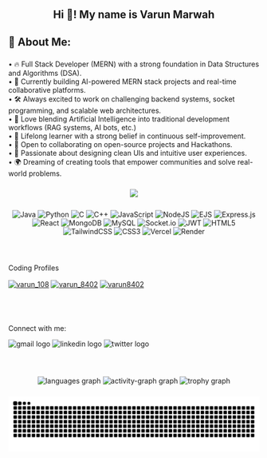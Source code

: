 <h2 align="center">Hi 👋! My name is Varun Marwah</h2>

###

<h2 align="left">💫 About Me:</h2>

###

<p align="left">
    • 🔥 Full Stack Developer (MERN) with a strong foundation in Data Structures and Algorithms (DSA).<br>
    • 🎯 Currently building AI-powered MERN stack projects and real-time collaborative platforms.<br>
    • 🛠️ Always excited to work on challenging backend systems, socket programming, and scalable web architectures.<br>
    • 🤖 Love blending Artificial Intelligence into traditional development workflows (RAG systems, AI bots, etc.)<br>
    • 🧠 Lifelong learner with a strong belief in continuous self-improvement.<br>
    • 💬 Open to collaborating on open-source projects and Hackathons.<br>
    • 🎨 Passionate about designing clean UIs and intuitive user experiences.<br>
    • 🌍 Dreaming of creating tools that empower communities and solve real-world problems.
  </p>

###

<div align="center">
  <img src="https://profile-counter.glitch.me/varun8402/count.svg?"  />
</div>

###
<div align ="center">
  <img src="https://img.shields.io/badge/java-%23ED8B00.svg?style=for-the-badge&amp;logo=openjdk&amp;logoColor=white" alt="Java"> 
  <img src="https://img.shields.io/badge/python-3670A0?style=for-the-badge&amp;logo=python&amp;logoColor=ffdd54" alt="Python"> 
  <img src="https://img.shields.io/badge/c-%2300599C.svg?style=for-the-badge&amp;logo=c&amp;logoColor=white" alt="C"> 
  <img src="https://img.shields.io/badge/c++-%2300599C.svg?style=for-the-badge&amp;logo=c%2B%2B&amp;logoColor=white" alt="C++"> 
  <img src="https://img.shields.io/badge/javascript-%23323330.svg?style=for-the-badge&amp;logo=javascript&amp;logoColor=%23F7DF1E" alt="JavaScript"> 
  <img src="https://img.shields.io/badge/node.js-6DA55F?style=for-the-badge&amp;logo=node.js&amp;logoColor=white" alt="NodeJS"> 
  <img src="https://img.shields.io/badge/ejs-%23B4CA65.svg?style=for-the-badge&amp;logo=ejs&amp;logoColor=black" alt="EJS"> 
  <img src="https://img.shields.io/badge/express.js-%23404d59.svg?style=for-the-badge&amp;logo=express&amp;logoColor=%2361DAFB" alt="Express.js"> 
  <img src="https://img.shields.io/badge/react-%2320232a.svg?style=for-the-badge&amp;logo=react&amp;logoColor=%2361DAFB" alt="React"> 
  <img src="https://img.shields.io/badge/MongoDB-%234ea94b.svg?style=for-the-badge&amp;logo=mongodb&amp;logoColor=white" alt="MongoDB"> 
  <img src="https://img.shields.io/badge/mysql-4479A1.svg?style=for-the-badge&amp;logo=mysql&amp;logoColor=white" alt="MySQL"> 
  <img src="https://img.shields.io/badge/Socket.io-black?style=for-the-badge&amp;logo=socket.io&amp;badgeColor=010101" alt="Socket.io"> 
  <img src="https://img.shields.io/badge/JWT-black?style=for-the-badge&amp;logo=JSON%20web%20tokens" alt="JWT">
  <img src="https://img.shields.io/badge/html5-%23E34F26.svg?style=for-the-badge&amp;logo=html5&amp;logoColor=white" alt="HTML5">
  <img src="https://img.shields.io/badge/tailwindcss-%2338B2AC.svg?style=for-the-badge&amp;logo=tailwind-css&amp;logoColor=white" alt="TailwindCSS"> 
  <img src="https://img.shields.io/badge/css3-%231572B6.svg?style=for-the-badge&amp;logo=css3&amp;logoColor=white" alt="CSS3"> 
  <img src="https://img.shields.io/badge/vercel-%23000000.svg?style=for-the-badge&amp;logo=vercel&amp;logoColor=white" alt="Vercel"> 
  <img src="https://img.shields.io/badge/Render-%46E3B7.svg?style=for-the-badge&amp;logo=render&amp;logoColor=white" alt="Render"> 
</div>
<br><br>

###

<p align="left">Coding Profiles</p>
<a href="https://www.codechef.com/users/varun_108" target="blank" ><img align="center" src="https://img.icons8.com/ios-filled/50/FFFFFF/codechef.png" alt="varun_108" height="40" width="40" /></a>
<a href="https://codeforces.com/profile/varun_8402" target="blank"><img align="center" src="https://raw.githubusercontent.com/rahuldkjain/github-profile-readme-generator/master/src/images/icons/Social/codeforces.svg" alt="varun_8402" height="40" width="40" /></a>
<a href="https://www.leetcode.com/varun8402" target="blank"><img align="center" src="https://raw.githubusercontent.com/rahuldkjain/github-profile-readme-generator/master/src/images/icons/Social/leet-code.svg" alt="varun8402" height="30" width="40" /></a>
</p><br><br>


###

<p align="left">Connect with me: </p>
<div align="left">
  <img src="https://img.shields.io/static/v1?message=Gmail&logo=gmail&label=&color=D14836&logoColor=white&labelColor=&style=for-the-badge" height="35" alt="gmail logo"  />
  <img src="https://img.shields.io/static/v1?message=LinkedIn&logo=linkedin&label=&color=0077B5&logoColor=white&labelColor=&style=for-the-badge" height="35" alt="linkedin logo"  />
  <img src="https://img.shields.io/static/v1?message=Twitter&logo=twitter&label=&color=1DA1F2&logoColor=white&labelColor=&style=for-the-badge" height="35" alt="twitter logo"  />
</div><br><br>

###

<div align="center">
  <!--<img src="https://github-readme-stats.vercel.app/api?username=varun8402&hide_title=false&hide_rank=false&show_icons=true&include_all_commits=true&count_private=true&disable_animations=false&theme=midnight-purple&locale=en&hide_border=false" height="150" alt="stats graph"  /> -->
  <img src="https://github-readme-stats.vercel.app/api/top-langs?username=varun8402&locale=en&hide_title=false&layout=compact&card_width=320&langs_count=10&theme=github_dark&hide_border=false" height="170" alt="languages graph"  />
  <img src="https://github-readme-activity-graph.vercel.app/graph?username=varun8402&theme=github-dark-dimmed" height="170" alt="activity-graph graph"  />
  <img src="https://github-profile-trophy.vercel.app?username=varun8402&theme=tokyonight&no-frame=true&no-bg=true" height="150" alt="trophy graph"  />
</div>

###

<div  align="center">
<img  src="https://raw.githubusercontent.com/varun8402/varun8402/output/snake.svg"  alt="Snake animation"/>
</div>

###
